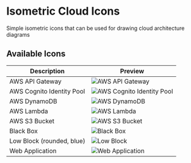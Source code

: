 # Isometric Cloud Icons
Simple isometric icons that can be used for drawing cloud architecture diagrams

## Available Icons

[aws-api-gateway]: http://rawgit.com/danieljoos/isometric-cloud-icons/master/aws-api-gateway.svg "AWS API Gateway"
[aws-cognito-identity-pool]: http://rawgit.com/danieljoos/isometric-cloud-icons/master/aws-cognito-identity-pool.svg "AWS Cognito Identity Pool"
[aws-dynamodb]: http://rawgit.com/danieljoos/isometric-cloud-icons/master/aws-dynamodb.svg "AWS DynamoDB"
[aws-lambda]: http://rawgit.com/danieljoos/isometric-cloud-icons/master/aws-lambda.svg "AWS Lambda"
[aws-s3-bucket]: http://rawgit.com/danieljoos/isometric-cloud-icons/master/aws-s3-bucket.svg "AWS S3 Bucket"
[black-box]: http://rawgit.com/danieljoos/isometric-cloud-icons/master/black-box.svg "Black Box"
[low-block-rounded-blue]: http://rawgit.com/danieljoos/isometric-cloud-icons/master/low-block-rounded-blue.svg "Low Block (rounded, blue)"
[webapp]: http://rawgit.com/danieljoos/isometric-cloud-icons/master/webapp.svg "Web Application"

| Description               | Preview  |
| ------------------------- | -------- |
| AWS API Gateway           | ![AWS API Gateway][aws-api-gateway] |
| AWS Cognito Identity Pool | ![AWS Cognito Identity Pool][aws-cognito-identity-pool] |
| AWS DynamoDB              | ![AWS DynamoDB][aws-dynamodb] |
| AWS Lambda                | ![AWS Lambda][aws-lambda] |
| AWS S3 Bucket             | ![AWS S3 Bucket][aws-s3-bucket] |
| Black Box                 | ![Black Box][black-box] |
| Low Block (rounded, blue) | ![Low Block][low-block-rounded-blue] |
| Web Application           | ![Web Application][webapp] |
